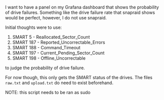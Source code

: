 I want to have a panel on my Grafana dashboard that shows the probability of drive failures. Something like the drive failure rate that snapraid shows would be perfect, however, I do not use snapraid.

Initial thoughts were to use:
1. SMART 5 - Reallocated_Sector_Count
2. SMART 187 - Reported_Uncorrectable_Errors
3. SMART 188 - Command_Timeout
4. SMART 197 - Current_Pending_Sector_Count
5. SMART 198 - Offline_Uncorrectable

to judge the probability of drive failure.

For now though, this only gets the SMART status of the drives.
The files `raw.txt` and `upload.txt` do need to exist beforehand.

NOTE: this script needs to be ran as sudo